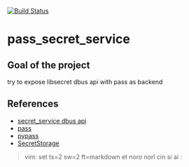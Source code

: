 [![Build Status](https://travis-ci.org/mdellweg/pass_secret_service.svg?branch=master)](https://travis-ci.org/mdellweg/pass_secret_service)

# pass_secret_service

## Goal of the project

try to expose libsecret dbus api with pass as backend

## References

* [secret_service dbus api](https://specifications.freedesktop.org/secret-service/)
* [pass](https://www.passwordstore.org/)
* [pypass](https://github.com/aviau/python-pass)
* [SecretStorage](https://pypi.python.org/pypi/SecretStorage)

>  vim: set ts=2 sw=2 ft=markdown et noro norl cin si ai :
